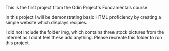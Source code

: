 This is the first project from the Odin Project's Fundamentals course

In this project I will be demonstrating basic HTML proficiency by creating a simple website
which displays recipies.

I did not include the folder img, which contains three stock pictures from the internet as I didnt feel these add anything. Please recreate this folder to run this project.